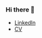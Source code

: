 ### Hi there 👋

- [LinkedIn](https://www.linkedin.com/in/jaime-pinto-perez/)
- [CV](https://docs.google.com/document/d/1ftTAjMVE7bOJvFH02VXdWzxkOlEcYwPnqmi5WTMw4Uo/edit?usp=sharing)

<!--
**JaimePintoP/JaimePintoP** is a ✨ _special_ ✨ repository because its `README.md` (this file) appears on your GitHub profile.

Here are some ideas to get you started:

- 🔭 I’m currently working on ...
- 🌱 I’m currently learning ...
- 👯 I’m looking to collaborate on ...
- 🤔 I’m looking for help with ...
- 💬 Ask me about ...
- 📫 How to reach me: ...
- 😄 Pronouns: ...
- ⚡ Fun fact: ...
-->

